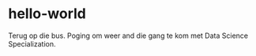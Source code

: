 # hello-world
Terug op die bus.
Poging om weer and die gang te kom met Data Science Specialization.
